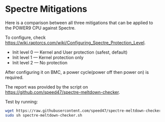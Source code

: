 # Spectre Mitigations

Here is a comparison between all three mitigations that can be applied to the POWER9 CPU against Spectre.

To configure, check <https://wiki.raptorcs.com/wiki/Configuring_Spectre_Protection_Level>.

* Init level 0 — Kernel and User protection (safest, default)
* Init level 1 — Kernel protection only
* Init level 2 — No protection

After configuring it on BMC, a power cycle(power off then power on) is required.

The report was provided by the script on <https://github.com/speed47/spectre-meltdown-checker>.

Test by running:

```sh
wget https://raw.githubusercontent.com/speed47/spectre-meltdown-checker/master/spectre-meltdown-checker.sh
sudo sh spectre-meltdown-checker.sh
```